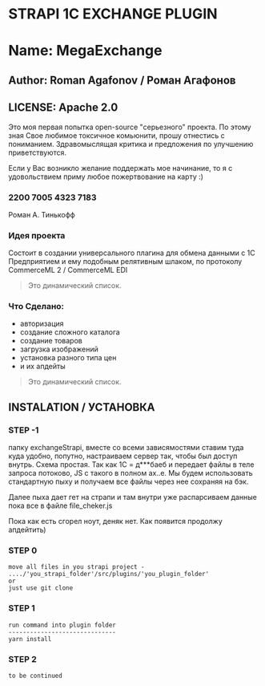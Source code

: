 #  STRAPI 1C EXCHANGE PLUGIN
#  Name: MegaExchange
## Author: Roman Agafonov / Роман Агафонов
## LICENSE: Apache 2.0

Это моя первая попытка  open-source "серьезного" проекта. По этому зная
Свое любимое токсичное комьюнити, прошу отнестись с пониманием.
Здравомыслящая критика и предложения по улучшению приветствуются.

Если у Вас возникло желание поддержать мое начинание, то я с удовольствием приму
любое пожертвование на карту :)

### 2200 7005 4323 7183
Роман А. Тинькофф

### Идея проекта
Состоит в создании универсального плагина для обмена данными с 1С Предприятием и ему подобным релятивным шлаком,
по протоколу CommerceML 2 / CommerceML EDI

> Это динамический список.

### Что Сделано:
- авторизация
- создание сложного каталога
- создание товаров
- загрузка изображений
- установка разного типа цен
- и их апдейты

> Это динамический список.

## INSTALATION / УСТАНОВКА

### STEP -1
папку exchangeStrapi, вместе со всеми зависямостями ставим туда куда удобно, попутно, настраиваем сервер так, чтобы был доступ внутрь.
Схема простая. Так как 1С = д***баеб и передает файлы в теле запроса потоково, JS с такого в полном ах..е. Мы будем использовать
стандартную пыху и получаем все файлы через нее сохраняя на бэк.

Далее пыха дает гет на страпи и там внутри уже распарсиваем данные пока все в файле file_cheker.js

Пока как есть сгорел ноут, деняк нет. Как появится продолжу апдейтить)

### STEP 0
```
move all files in you strapi project - ..../'you_strapi_folder'/src/plugins/'you_plugin_folder' 
or
just use git clone
```
### STEP 1
```
run command into plugin folder 
------------------------------
yarn install
```
### STEP 2
```
to be continued 
```
